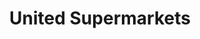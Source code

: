 ---
title: "United Supermarkets"
url: /lubbock/united-supermarkets-4th-street/
shop: supermarket
---